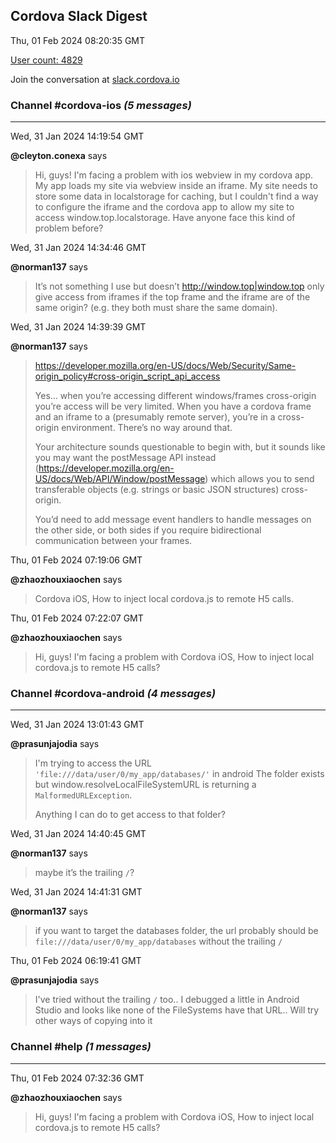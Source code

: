 ## Cordova Slack Digest
Thu, 01 Feb 2024 08:20:35 GMT

[User count: 4829](https://cordova.slack.com/)


Join the conversation at [slack.cordova.io](http://slack.cordova.io/)

### __Channel #cordova-ios__ _(5 messages)_
---

Wed, 31 Jan 2024 14:19:54 GMT

__@cleyton.conexa__ says 
> Hi, guys! I'm facing a problem with ios webview in my cordova app. My app loads my site via webview inside an iframe. My site needs to store some data in localstorage for caching, but I couldn't find a way to configure the iframe and the cordova app to allow my site to access window.top.localstorage. Have anyone face this kind of problem before?
> 

Wed, 31 Jan 2024 14:34:46 GMT

__@norman137__ says 
> It’s not something I use but doesn’t <http://window.top|window.top> only give access from iframes if the top frame and the iframe are of the same origin? (e.g. they both must share the same domain).
> 

Wed, 31 Jan 2024 14:39:39 GMT

__@norman137__ says 
> <https://developer.mozilla.org/en-US/docs/Web/Security/Same-origin_policy#cross-origin_script_api_access>
> 
> Yes… when you’re accessing different windows/frames cross-origin you’re access will be very limited. When you have a cordova frame and an iframe to a (presumably remote server), you’re in a cross-origin environment. There’s no way around that.
> 
> Your architecture sounds questionable to begin with, but it sounds like you may want the postMessage API instead (<https://developer.mozilla.org/en-US/docs/Web/API/Window/postMessage>) which allows you to send transferable objects (e.g. strings or basic JSON structures) cross-origin.
> 
> You’d need to add message event handlers to handle messages on the other side, or both sides if you require bidirectional communication between your frames.
> 

Thu, 01 Feb 2024 07:19:06 GMT

__@zhaozhouxiaochen__ says 
> Cordova iOS, How to inject local cordova.js to remote H5 calls.
> 

Thu, 01 Feb 2024 07:22:07 GMT

__@zhaozhouxiaochen__ says 
> Hi, guys! I'm facing a problem with Cordova iOS, How to inject local cordova.js to remote H5 calls?
> 

### __Channel #cordova-android__ _(4 messages)_
---

Wed, 31 Jan 2024 13:01:43 GMT

__@prasunjajodia__ says 
> I'm trying to access the URL `'file:///data/user/0/my_app/databases/'` in android
> The folder exists but window.resolveLocalFileSystemURL is returning a `MalformedURLException`.
> 
> Anything I can do to get access to that folder?
> 

Wed, 31 Jan 2024 14:40:45 GMT

__@norman137__ says 
> maybe it’s the trailing `/`?
> 

Wed, 31 Jan 2024 14:41:31 GMT

__@norman137__ says 
> if you want to target the databases folder, the url probably should be `file:///data/user/0/my_app/databases` without the trailing `/`
> 

Thu, 01 Feb 2024 06:19:41 GMT

__@prasunjajodia__ says 
> I've tried without the trailing `/` too..
> I debugged a little in Android Studio and looks like none of the FileSystems have that URL..
> Will try other ways of copying into it
> 

### __Channel #help__ _(1 messages)_
---

Thu, 01 Feb 2024 07:32:36 GMT

__@zhaozhouxiaochen__ says 
> Hi, guys! I'm facing a problem with Cordova iOS, How to inject local cordova.js to remote H5 calls?
> 
